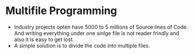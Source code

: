 # Multifile Programming
- Industry projects opten have 5000 to 5 millions of Source lines of Code. And writing everything under one sinlge file is not reader frindly and also it is easy to get lost.
- A simple solution is to divide the code into multiple files.
